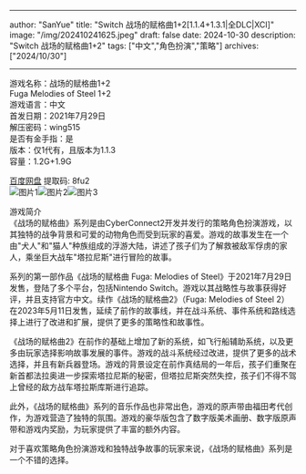 
---
author: "SanYue"
title: "Switch 战场的赋格曲1+2[1.1.4+1.3.1|全DLC|XCI]"
image: "/img/202410241625.jpeg"
draft: false
date: 2024-10-30
description: "Switch 战场的赋格曲1+2"
tags: ["中文","角色扮演","策略"]
archives: ["2024/10/30"]

---

游戏名称：战场的赋格曲1+2   
Fuga Melodies of Steel 1+2    
游戏语言：中文  
首发日期：2021年7月29日  
解压密码：wing515  
是否有金手指：是  
版本：仅1代有，且版本为1.1.3   
容量：1.2G+1.9G

[百度网盘](https://pan.baidu.com/s/1OXNxV3a3kVLe79_dXGNBcg) 提取码: 8fu2  
![图片1](/img/3022d76d16.jpg)![图片2](/img/5dcb1f8121944.jpg)![图片3](/img/4321cbe4f38a.jpg)  

游戏简介  
《战场的赋格曲》系列是由CyberConnect2开发并发行的策略角色扮演游戏，以其独特的战争背景和可爱的动物角色而受到玩家的喜爱。游戏的故事发生在一个由"犬人"和"猫人"种族组成的浮游大陆，讲述了孩子们为了解救被敌军俘虏的家人，乘坐巨大战车"塔拉尼斯"进行冒险的故事。

系列的第一部作品《战场的赋格曲 Fuga: Melodies of Steel》于2021年7月29日发售，登陆了多个平台，包括Nintendo Switch。游戏以其战略性与故事获得好评，并且支持官方中文。续作《战场的赋格曲2》（Fuga: Melodies of Steel 2）在2023年5月11日发售，延续了前作的故事线，并在战斗系统、事件系统和路线选择上进行了改进和扩展，提供了更多的策略性和故事性。

《战场的赋格曲2》在前作的基础上增加了新的系统，如飞行船辅助系统，以及更多由玩家选择影响故事发展的事件。游戏的战斗系统经过改进，提供了更多的战术选择，并且有新兵器登场。游戏的背景设定在前作真结局的一年后，孩子们重聚在新首都法拉奥进一步探索塔拉尼斯的秘密，但塔拉尼斯突然失控，孩子们不得不驾上曾经的敌方战车塔拉斯库斯进行追踪。

此外，《战场的赋格曲》系列的音乐作品也非常出色，游戏的原声带由福田考代创作，为游戏营造了独特的氛围。游戏的豪华版包含了数字版美术画册、数字版原声带和游戏内奖励，为玩家提供了丰富的额外内容。

对于喜欢策略角色扮演游戏和独特战争故事的玩家来说，《战场的赋格曲》系列是一个不错的选择。
